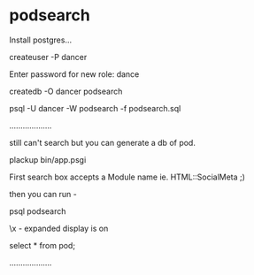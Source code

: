 # podsearch

Install postgres...

createuser -P dancer

Enter password for new role: dance

createdb -O dancer podsearch

psql -U dancer -W podsearch -f podsearch.sql

...................

still can't search but you can generate a db of pod.

plackup bin/app.psgi

First search box accepts a Module name ie. HTML::SocialMeta ;)

then you can run  - 

psql podsearch

\x - expanded display is on

select * from pod;

...................
